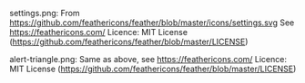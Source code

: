 settings.png:
  From https://github.com/feathericons/feather/blob/master/icons/settings.svg
  See https://feathericons.com/
  Licence: MIT License (https://github.com/feathericons/feather/blob/master/LICENSE)

alert-triangle.png:
  Same as above, see https://feathericons.com/
  Licence: MIT License (https://github.com/feathericons/feather/blob/master/LICENSE)
